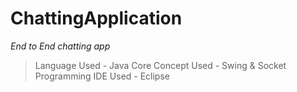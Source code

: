 # ChattingApplication

*End to End chatting app*

> Language Used -  Java Core
> Concept Used - Swing & Socket Programming
> IDE Used - Eclipse
